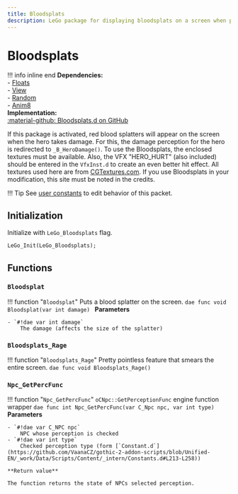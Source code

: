 ```yaml
---
title: Bloodsplats
description: LeGo package for displaying bloodsplats on a screen when player is hit
---
```

# Bloodsplats

!!! info inline end
    **Dependencies:**<br/>
    - [Floats](../../ikarus/floats.md)<br/>
    - [View](../tools/view.md)<br/>
    - [Random](../tools/random.md)<br/>
    - [Anim8](anim8.md)<br/>
    **Implementation:**<br/>
    [:material-github: Bloodsplats.d on GitHub](https://github.com/Lehona/LeGo/blob/dev/Bloodsplats.d)

If this package is activated, red blood splatters will appear on the screen when the hero takes damage. For this, the damage perception for the hero is redirected to `_B_HeroDamage()`. To use the Bloodsplats, the enclosed textures must be available. Also, the VFX "HERO_HURT" (also included) should be entered in the `VfxInst.d` to create an even better hit effect. All textures used here are from [CGTextures.com](http://CGTextures.com). If you use Bloodsplats in your modification, this site must be noted in the credits.

!!! Tip
    See [user constants](../various/userconstants.md#bloodsplats) to edit behavior of this packet.

## Initialization
Initialize with `LeGo_Bloodsplats` flag.
```dae
LeGo_Init(LeGo_Bloodsplats);
```
## Functions

### `Bloodsplat`
!!! function "`Bloodsplat`"
    Puts a blood splatter on the screen.
    ```dae
    func void Bloodsplat(var int damage)
    ```
    **Parameters**

    - `#!dae var int damage`  
        The damage (affects the size of the splatter)

### `Bloodsplats_Rage`
!!! function "`Bloodsplats_Rage`"
    Pretty pointless feature that smears the entire screen.
    ```dae
    func void Bloodsplats_Rage()
    ```

### `Npc_GetPercFunc`
!!! function "`Npc_GetPercFunc`"
    `oCNpc::GetPerceptionFunc` engine function wrapper
    ```dae
    func int Npc_GetPercFunc(var C_Npc npc, var int type)
    ```
    **Parameters**

    - `#!dae var C_NPC npc`  
        NPC whose perception is checked
    - `#!dae var int type`  
        Checked perception type (form [`Constant.d`](https://github.com/VaanaCZ/gothic-2-addon-scripts/blob/Unified-EN/_work/Data/Scripts/Content/_intern/Constants.d#L213-L258))

    **Return value**

    The function returns the state of NPCs selected perception.